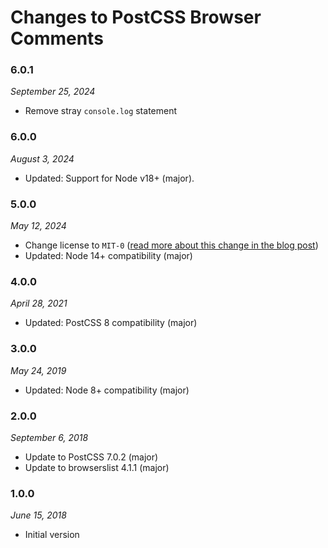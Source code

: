 # Changes to PostCSS Browser Comments

### 6.0.1

_September 25, 2024_

- Remove stray `console.log` statement

### 6.0.0

_August 3, 2024_

- Updated: Support for Node v18+ (major).

### 5.0.0

_May 12, 2024_

- Change license to `MIT-0` ([read more about this change in the blog post](https://preset-env.cssdb.org/blog/license-change/))
- Updated: Node 14+ compatibility (major)

### 4.0.0
	
_April 28, 2021_

- Updated: PostCSS 8 compatibility (major)

### 3.0.0

_May 24, 2019_

- Updated: Node 8+ compatibility (major)

### 2.0.0

_September 6, 2018_

- Update to PostCSS 7.0.2 (major)
- Update to browserslist 4.1.1 (major)

### 1.0.0

_June 15, 2018_

- Initial version
